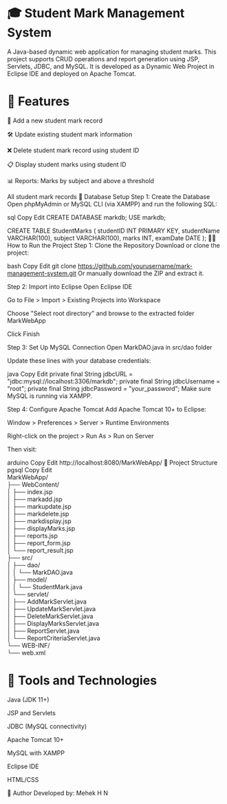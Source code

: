 # 🎓 Student Mark Management System                                 
A Java-based dynamic web application for managing student marks. This project supports CRUD operations and report generation using JSP, Servlets, JDBC, and MySQL. It is developed as a Dynamic Web Project in Eclipse IDE and deployed on Apache Tomcat.
# 📌 Features
📝 Add a new student mark record

🛠️ Update existing student mark information

❌ Delete student mark record using student ID

📋 Display student marks using student ID

📊 Reports:
Marks by subject and above a threshold

All student mark records
🧮 Database Setup
Step 1: Create the Database
Open phpMyAdmin or MySQL CLI (via XAMPP) and run the following SQL:

sql
Copy
Edit
CREATE DATABASE markdb;
USE markdb;

CREATE TABLE StudentMarks (
    studentID INT PRIMARY KEY,
    studentName VARCHAR(100),
    subject VARCHAR(100),
    marks INT,
    examDate DATE
);
🧑‍💻 How to Run the Project
Step 1: Clone the Repository
Download or clone the project:

bash
Copy
Edit
git clone https://github.com/yourusername/mark-management-system.git
Or manually download the ZIP and extract it.

Step 2: Import into Eclipse
Open Eclipse IDE

Go to File > Import > Existing Projects into Workspace

Choose "Select root directory" and browse to the extracted folder MarkWebApp

Click Finish

Step 3: Set Up MySQL Connection
Open MarkDAO.java in src/dao folder

Update these lines with your database credentials:

java
Copy
Edit
private final String jdbcURL = "jdbc:mysql://localhost:3306/markdb";
private final String jdbcUsername = "root";
private final String jdbcPassword = "your_password";
Make sure MySQL is running via XAMPP.

Step 4: Configure Apache Tomcat
Add Apache Tomcat 10+ to Eclipse:

Window > Preferences > Server > Runtime Environments

Right-click on the project > Run As > Run on Server

Then visit:

arduino
Copy
Edit
http://localhost:8080/MarkWebApp/
📁 Project Structure
pgsql
Copy
Edit                       
MarkWebApp/                                   
├── WebContent/                                      
│   ├── index.jsp                       
│   ├── markadd.jsp                   
│   ├── markupdate.jsp                        
│   ├── markdelete.jsp                  
│   ├── markdisplay.jsp                                    
│   ├── displayMarks.jsp                                                        
│   ├── reports.jsp                                                      
│   ├── report_form.jsp                            
│   └── report_result.jsp                                   
├── src/                              
│   ├── dao/                                
│   │   └── MarkDAO.java                              
│   ├── model/                                          
│   │   └── StudentMark.java                                    
│   └── servlet/                                                
│       ├── AddMarkServlet.java                                
│       ├── UpdateMarkServlet.java                                 
│       ├── DeleteMarkServlet.java                                   
│       ├── DisplayMarksServlet.java                                         
│       ├── ReportServlet.java                                                
│       └── ReportCriteriaServlet.java                                                 
└── WEB-INF/                                                              
    └── web.xml                                                            
    
# 🧪 Tools and Technologies
Java (JDK 11+)

JSP and Servlets

JDBC (MySQL connectivity)

Apache Tomcat 10+

MySQL with XAMPP

Eclipse IDE

HTML/CSS

🙌 Author
Developed by: Mehek H N

